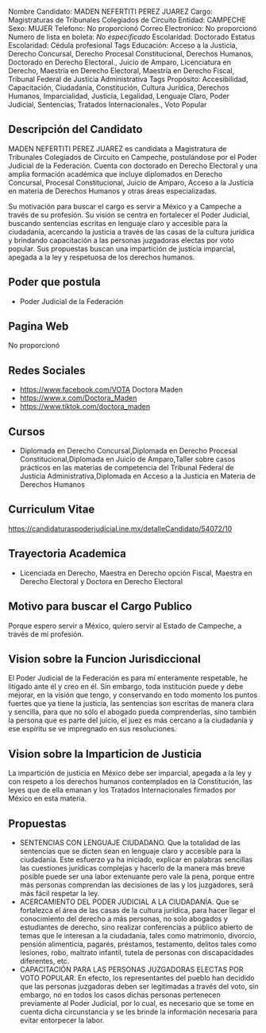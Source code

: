 Nombre Candidato: MADEN NEFERTITI PEREZ JUAREZ
Cargo: Magistraturas de Tribunales Colegiados de Circuito
Entidad: CAMPECHE
Sexo: MUJER
Telefono: No proporcionó
Correo Electronico: No proporcionó
Numero de lista en boleta: *No especificado*
Escolaridad: Doctorado
Estatus Escolaridad: Cédula profesional
Tags Educación: Acceso a la Justicia, Derecho Concursal, Derecho Procesal Constitucional, Derechos Humanos, Doctorado en Derecho Electoral., Juicio de Amparo, Licenciatura en Derecho, Maestría en Derecho Electoral, Maestría en Derecho Fiscal, Tribunal Federal de Justicia Administrativa
Tags Propósito: Accesibilidad, Capacitación, Ciudadanía, Constitución, Cultura Jurídica, Derechos Humanos, Imparcialidad, Justicia, Legalidad, Lenguaje Claro, Poder Judicial, Sentencias, Tratados Internacionales., Voto Popular


## Descripción del Candidato 

MADEN NEFERTITI PEREZ JUAREZ es candidata a Magistratura de Tribunales Colegiados de Circuito en Campeche, postulándose por el Poder Judicial de la Federación. Cuenta con doctorado en Derecho Electoral y una amplia formación académica que incluye diplomados en Derecho Concursal, Procesal Constitucional, Juicio de Amparo, Acceso a la Justicia en materia de Derechos Humanos y otras áreas especializadas.

Su motivación para buscar el cargo es servir a México y a Campeche a través de su profesión. Su visión se centra en fortalecer el Poder Judicial, buscando sentencias escritas en lenguaje claro y accesible para la ciudadanía, acercando la justicia a través de las casas de la cultura jurídica y brindando capacitación a las personas juzgadoras electas por voto popular. Sus propuestas buscan una impartición de justicia imparcial, apegada a la ley y respetuosa de los derechos humanos.


## Poder que postula

- Poder Judicial de la Federación


## Pagina Web

No proporcionó


## Redes Sociales

- https://www.facebook.com/VOTA Doctora Maden
- https://www.x.com/Doctora_Maden
- https://www.tiktok.com/doctora_maden


## Cursos

- Diplomada en Derecho Concursal,Diplomada en Derecho Procesal Constitucional,Diplomada en Juicio de Amparo,Taller sobre casos prácticos en las materias de competencia del Tribunal Federal de Justicia Administrativa,Diplomada en Acceso a la Justicia en Materia de Derechos Humanos


## Curriculum Vitae

https://candidaturaspoderjudicial.ine.mx/detalleCandidato/54072/10


## Trayectoria Academica

- Licenciada en Derecho, Maestra en Derecho opción Fiscal, Maestra en Derecho Electoral y Doctora en Derecho Electoral


## Motivo para buscar el Cargo Publico

Porque espero servir a México, quiero servir al Estado de Campeche, a través de mi profesión.


## Vision sobre la Funcion Jurisdiccional

El Poder Judicial de la Federación es para mí enteramente respetable, he litigado ante él y creo en él. Sin embargo, toda institución puede y debe mejorar, en la visión que tengo, y conservando en todo momento los puntos fuertes que ya tiene la justicia, las sentencias son escritas de manera clara y sencilla, para que no sólo el abogado pueda comprenderlas, sino también la persona que es parte del juicio, el juez es más cercano a la ciudadanía y ese espíritu se ve impregnado en sus resoluciones.


## Vision sobre la Imparticion de Justicia

La impartición de justicia en México debe ser imparcial, apegada a la ley y con respeto a los derechos humanos contemplados en la Constitución, las leyes que de ella emanan y los Tratados Internacionales firmados por México en esta materia.


## Propuestas

- SENTENCIAS CON LENGUAJE CIUDADANO. Que la totalidad de las sentencias que se dicten sean en lenguaje claro y accesible para la ciudadanía. Este esfuerzo ya ha iniciado, explicar en palabras sencillas las cuestiones jurídicas complejas y hacerlo de la manera más breve posible puede ser una labor extenuante pero vale la pena, porque entre más personas comprendan las decisiones de las y los juzgadores, será más fácil respetar la ley.
- ACERCAMIENTO DEL PODER JUDICIAL A LA CIUDADANÍA. Que se fortalezca el área de las casas de la cultura jurídica, para hacer llegar el conocimiento del derecho a más personas, no solo abogados y estudiantes de derecho, sino realizar conferencias a público abierto de temas que le interesan a la ciudadanía, tales como matrimonio, divorcio, pensión alimenticia, pagarés, préstamos, testamento, delitos tales como lesiones, robo, maltrato infantil, tutela de personas con discapacidades diferentes, etc.
- CAPACITACIÓN PARA LAS PERSONAS JUZGADORAS ELECTAS POR VOTO POPULAR. En efecto, los representantes del pueblo han decidido que las personas juzgadoras deben ser legitimadas a través del voto, sin embargo, no en todos los casos dichas personas pertenecen previamente al Poder Judicial, por lo cual, es necesario que se tome en cuenta dicha circunstancia y se les brinde la información necesaria para evitar entorpecer la labor.

